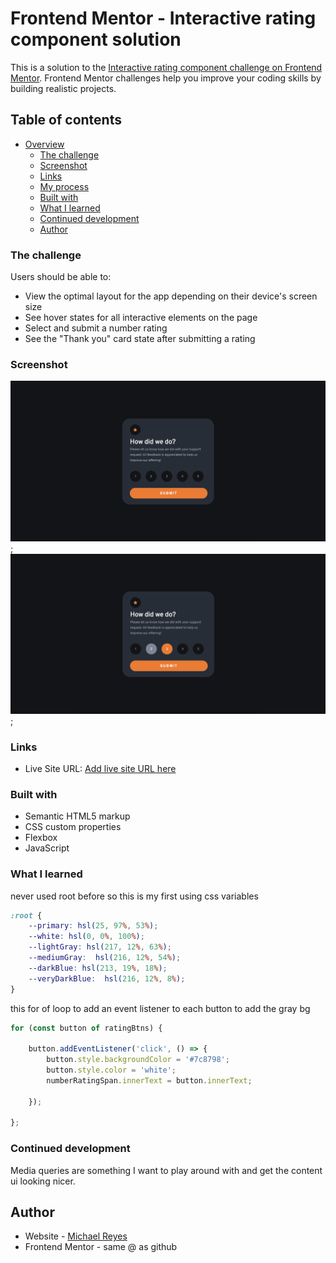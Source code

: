 # Frontend Mentor - Interactive rating component solution

This is a solution to the [Interactive rating component challenge on Frontend Mentor](https://www.frontendmentor.io/challenges/interactive-rating-component-koxpeBUmI). Frontend Mentor challenges help you improve your coding skills by building realistic projects. 

## Table of contents

- [Overview](#overview)
  - [The challenge](#the-challenge)
  - [Screenshot](#screenshot)
  - [Links](#links)
  - [My process](#my-process)
  - [Built with](#built-with)
  - [What I learned](#what-i-learned)
  - [Continued development](#continued-development)
  - [Author](#author)


### The challenge

Users should be able to:

- View the optimal layout for the app depending on their device's screen size
- See hover states for all interactive elements on the page
- Select and submit a number rating
- See the "Thank you" card state after submitting a rating

### Screenshot

![](./images/InteractiveRatingComponent%20SS.png);
![](./images/IRC-hover%26activeState.png);
### Links

- Live Site URL: [Add live site URL here](https://your-live-site-url.com)

### Built with

- Semantic HTML5 markup
- CSS custom properties
- Flexbox
- JavaScript 


### What I learned

never used root before so this is my first using css variables

```css
:root {
    --primary: hsl(25, 97%, 53%);
    --white: hsl(0, 0%, 100%);
    --lightGray: hsl(217, 12%, 63%);
    --mediumGray:  hsl(216, 12%, 54%);
    --darkBlue: hsl(213, 19%, 18%);
    --veryDarkBlue:  hsl(216, 12%, 8%);
}
```
this for of loop to add an event listener to each button to add the gray bg
```js
for (const button of ratingBtns) {
    
    button.addEventListener('click', () => {
        button.style.backgroundColor = '#7c8798';
        button.style.color = 'white';
        numberRatingSpan.innerText = button.innerText;
        
    });
   
};

```

### Continued development

Media queries are something I want to play around with and get the content ui looking nicer.


## Author

- Website - [Michael Reyes](https://michaelr47.github.io/bootstrap-project2/)
- Frontend Mentor - same @ as github

